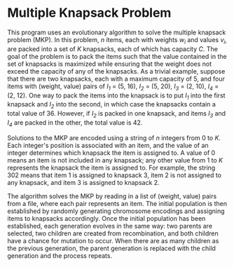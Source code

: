# Multiple Knapsack Problem

This program uses an evolutionary algorithm to solve the multiple knapsack problem (MKP). In this problem, *n* items, each with weights *w<sub>i</sub>* and values *v<sub>i</sub>*, are packed into a set of *K* knapsacks, each of which has capacity *C*. The goal of the problem is to pack the items such that the value contained in the set of knapsacks is maximized while ensuring that the weight does not exceed the capacity of any of the knapsacks. As a trivial example, suppose that there are two knapsacks, each with a maximum capacity of 5, and four items with (weight, value) pairs of *I<sub>1</sub>* = (5, 16), *I<sub>2</sub>* = (5, 20), *I<sub>3</sub>* = (2, 10), *I<sub>4</sub>* = (2, 12). One way to pack the items into the knapsack is to put *I<sub>1</sub>* into the first knapsack and *I<sub>2</sub>* into the second, in which case the knapsacks contain a total value of 36. However, if *I<sub>2</sub>* is packed in one knapsack, and items *I<sub>3</sub>* and *I<sub>4</sub>* are packed in the other, the total value is 42.

Solutions to the MKP are encoded using a string of *n* integers from 0 to *K*. Each integer's position is associated with an item, and the value of an integer determines which knapsack the item is assigned to. A value of 0 means an item is not included in any knapsack; any other value from 1 to *K* represents the knapsack the item is assigned to. For example, the string 302 means that item 1 is assigned to knapsack 3, item 2 is not assigned to any knapsack, and item 3 is assigned to knapsack 2.

The algorithm solves the MKP by reading in a list of (weight, value) pairs from a file, where each pair represents an item. The initial population is then established by randomly generating chromosome encodings and assigning items to knapsacks accordingly. Once the initial population has been established, each generation evolves in the same way: two parents are selected, two children are created from recombination, and both children have a chance for mutation to occur. When there are as many children as the previous generation, the parent generation is replaced with the child generation and the process repeats.
